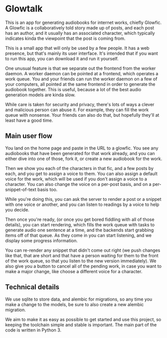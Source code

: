 # Glowtalk

This is an app for generating audiobooks for internet works, chiefly Glowfic. A Glowfic is a collaboratively told story made up of posts, and each post has an author, and it usually has an associated character, which typically indicates kinda the viewpoint that the post is coming from.

This is a small app that will only be used by a few people. It has a web presence, but that's mainly its user interface. It's intended that if you want to run this app, you can download it and run it yourself.

One unusual feature is that we separate out the frontend from the worker daemon. A worker daemon can be pointed at a frontend, which operates a work queue. You and your friends can run the worker daemon on a few of your computers, all pointed at the same frontend in order to generate the audiobook together. This is useful, because a lot of the best audio generation models are kinda slow.

While care is taken for security and privacy, there's lots of ways a clever and malicious person can abuse it. For example, they can fill the work queue with nonsense. Your friends can also do that, but hopefully they'll at least have a good time.

## Main user flow

You land on the home page and paste in the URL to a glowfic. You see any audiobooks that have been generated for that work already, and you can either dive into one of those, fork it, or create a new audiobook for the work.

Then we show you each of the characters in that fic, and a few posts by each, and you get to assign a voice to them. You can also assign a default voice for the work, which will be used if you don't assign a voice to a character. You can also change the voice on a per-post basis, and on a per-snippet-of-text basis too.

While you're doing this, you can ask the server to render a post or a snippet with one voice or another, and you can listen to readings by a voice to help you decide.

Then once you're ready, (or once you get bored fiddling with all of those details), you can start rendering, which fills the work queue with tasks to generate audio one sentence at a time, and the backends start grabbing items off of that queue. As they come in you can start listening, and we display some progress information.

You can re-render any snippet that didn't come out right (we push changes like that, that are short and that have a person waiting for them to the front of the work queue, so that you listen to the new version immediately). We also give you a button to cancel all of the pending work, in case you want to make a major change, like choose a different voice for a character.

## Technical details

We use sqlite to store data, and alembic for migrations, so any time you make a change to the models, be sure to also create a new alembic migration.

We aim to make it as easy as possible to get started and use this project, so keeping the toolchain simple and stable is important. The main part of the code is written in Python 3.
